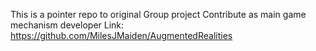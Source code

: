 This is a pointer repo to original Group project
Contribute as main game mechanism developer
Link:
https://github.com/MilesJMaiden/AugmentedRealities

